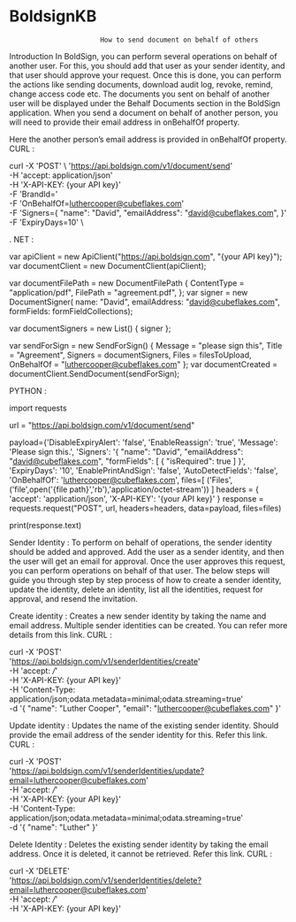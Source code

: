 # BoldsignKB
                           How to send document on behalf of others
Introduction
In BoldSign, you can perform several operations on behalf of another user. For this, you should add that user as your sender identity, and that user should approve your request. Once this is done, you can perform the actions like sending documents, download audit log, revoke, remind, change access code etc. The documents you sent on behalf of another user will be displayed under the  Behalf Documents section in the BoldSign application.
When you send a document on behalf of another person, you will need to provide their email address in onBehalfOf property.
 
Here the another person’s email address is provided in onBehalfOf property.
CURL : 

curl -X 'POST' \ 'https://api.boldsign.com/v1/document/send' \
      -H   'accept: application/json' \
      -H   'X-API-KEY: {your API key}' \
      -F   'BrandId=' \
      -F   'OnBehalfOf=luthercooper@cubeflakes.com' \
      -F   'Signers={
               "name": "David",
               "emailAddress": "david@cubeflakes.com",
              }' \
      -F 'ExpiryDays=10' \




. NET : 

var apiClient = new ApiClient("https://api.boldsign.com", "{your API key}");
var documentClient = new DocumentClient(apiClient);

var documentFilePath = new DocumentFilePath
{
    ContentType = "application/pdf",
    FilePath = "agreement.pdf", 
};
var signer = new DocumentSigner(
  name: "David",
  emailAddress: "david@cubeflakes.com",
  formFields: formFieldCollections);

var documentSigners = new List<DocumentSigner>()
{
     signer
};

var sendForSign = new SendForSign()
{
    Message = "please sign this",
    Title = "Agreement",
    Signers = documentSigners,
    Files = filesToUpload,
    OnBehalfOf = "luthercooper@cubeflakes.com"
    };
var documentCreated = documentClient.SendDocument(sendForSign);
 

 










PYTHON : 

import requests

url = "https://api.boldsign.com/v1/document/send"

payload={'DisableExpiryAlert': 'false',
'EnableReassign': 'true',
'Message': 'Please sign this.',
'Signers': '{
          "name": "David",
          "emailAddress": "david@cubeflakes.com",
          "formFields": [
            {
              "isRequired": true
          ]
        }',
'ExpiryDays': '10',
'EnablePrintAndSign': 'false',
'AutoDetectFields': 'false',
'OnBehalfOf': 'luthercooper@cubeflakes.com',
files=[
  ('Files',('file',open('{file path}','rb'),'application/octet-stream'))
]
headers = {
  'accept': 'application/json',
  'X-API-KEY': '{your API key}'
}
response = requests.request("POST", url, headers=headers, data=payload, files=files)

print(response.text)


Sender Identity :
To perform on behalf of operations, the sender identity should be added and approved. Add the user as a sender identity, and then the user will get an email for approval. Once the user approves this request, you can perform operations on behalf of that user.
The below steps will guide you through step by step process of how to create a sender identity, update the identity, delete an identity, list all the identities, request for approval, and resend the invitation.



Create identity : 
Creates a new sender identity by taking the name and email address. Multiple sender identities can be created. You can refer more details from this link.
CURL : 

curl -X 'POST' \
  'https://api.boldsign.com/v1/senderIdentities/create' \
  -H 'accept: */*' \
  -H 'X-API-KEY: {your API key}' \
  -H 'Content-Type: application/json;odata.metadata=minimal;odata.streaming=true' \
  -d '{
  "name": "Luther Cooper",
  "email": "luthercooper@cubeflakes.com"
}'

Update identity : 
Updates the name of the existing sender identity. Should provide the email address of the sender identity for this. Refer this link.
CURL :

curl -X 'POST' \
  'https://api.boldsign.com/v1/senderIdentities/update?email=luthercooper@cubeflakes.com' \
      -H 'accept: */*' \
      -H 'X-API-KEY: {your API key}' \
      -H 'Content-Type: application/json;odata.metadata=minimal;odata.streaming=true' \
      -d '{
          "name": "Luther"
        }'

 
Delete Identity : 
Deletes the existing sender identity by taking the email address. Once it is deleted, it cannot be retrieved. Refer this link.
CURL :

curl -X 'DELETE' \
  'https://api.boldsign.com/v1/senderIdentities/delete?email=luthercooper@cubeflakes.com' \
      -H 'accept: */*' \
      -H 'X-API-KEY: {your API key}'


